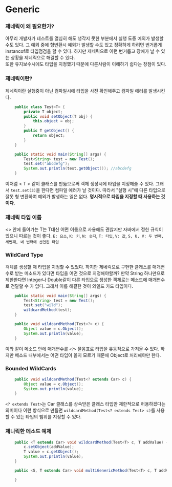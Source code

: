 # Generic

### 제네릭이 왜 필요한가?

아무리 개발자가 테스트를 열심히 해도 생각지 못한 부분에서 실행 도중 예외가 발생할 수도 있다. 그 예외 중에 형변환시 예외가 발생할 수도 있고 정확하게 하려면 번거롭게 instancof로 타입점검을 할 수 있다. 하지만 제네릭으로 이런 번거롭고 장애가 날 수 있는 상황을 제네릭으로 해결할 수 있다.<br>
또한 유지보수시에도 타입을 지정했기 때문에 다른사람이 이해하기 쉽다는 장점이 있다.

### 제네릭이란?

제네릭이란 실행중이 아닌 컴파일시에 타입을 사전 확인해주고 컴파일 에러를 발생시킨다.

```java
    public class Test<T> {
        private T object;
        public void setObject(T obj) {
            this.object = obj;
        }
        public T getObject() {
            return object;
        }
    }
```

```java
    public static void main(String[] args) {
        Test<String> test = new Test();
        test.set("abcdefg");
        System.out.println(test.getObject()); //abcdefg
    }
```

이처럼 < T > 같이 클래스를 만듦으로써 객체 생성시에 타입을 지정해줄 수 있다. 그래서 `test.set(3)`을 한다면 컴파일 에러가 날 것이다. 따라서 "실행 시"에 다른 타입으로 잘못 형 변환하여 예외가 발생하는 일은 없다.
<b>명시적으로 타입을 지정할 때 사용하는 것이다.</b>

### 제네릭 타입 이름

<> 안에 들어가는 T는 T대신 어떤 이름으로 사용해도 괜찮지만 자바에서 정한 규칙이 있으니 따르는 것이 좋다.
`E: 요소`, `K: 키`, `N: 숫자`, `T: 타입`, `V: 값`, `S, U, V: 두 번째, 세번째, 네 번째에 선언된 타입`

### WildCard Type

객체를 생성할 때 타입을 지정할 수 있었다. 하지만 제네릭으로 구현한 클래스를 매개변수로 받는 메소드가 있다면 타입을 어떤 것으로 지정해야할까? 만약 String 하나만으로 제한한다면 Integer나 Double같이 다른 타입으로 생성한 객체로는 메소드에 매개변수로 전달할 수 가 없다. 그래서 이를 해결한 것이 와일드 카드 타입이다.

```java
    public static void main(String[] args) {
        Test<String> test = new Test();
        test.set("wild");
        wildcardMethod(test);
    }

    public void wildcardMethod(Test<?> c) {
        Object value = c.Object();
        System.out.println(value);
    }
```

이와 같이 메소드 안에 매개변수를 `<?>` 물음표로 타입을 유동적으로 가져올 수 있다. 하지만 메소드 내부에서는 어떤 타입이 올지 모르기 때문에 Object로 처리해야만 한다.

### Bounded WildCards

```java
    public void wildcardMethod(Test<? extends Car> c) {
        Object value = c.Object();
        System.out.println(value);
    }
```

`<? extends Test>`는 Car 클래스를 상속받은 클래스 타입만 제한적으로 허용하겠다는 의미이다 이런 방식으로 만들면 `wildcardMethod(Test<? extends Test> c)`를 사용할 수 있는 타입의 범위를 지정할 수 있다.

### 제니릭한 메소드 예제

```java
    public <T extends Car> void wildcardMethod(Test<T> c, T addValue) {
        c.setObject(addValue);
        T value = c.getObject();
        System.out.println(value);
    }
```

```java
    public <S, T extends Car> void multiGenericMethod(Test<T> c, T addValue, S otherValue) {

    }
```
